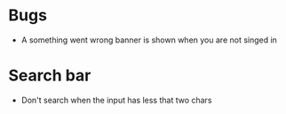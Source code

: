 # Bugs

* A something went wrong banner is shown when you are not singed in

# Search bar

* Don't search when the input has less that two chars